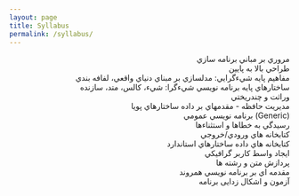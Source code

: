```yaml
---
layout: page
title: Syllabus
permalink: /syllabus/
---
```




<p style="text-align:right"> 
        مروري بر مباني برنامه سازي 
        <br>
        طراحي بالا به پايين
        <br>
        مفاهيم پايه شيءگرايي: مدلسازي بر مبناي دنياي واقعي، لفافه بندي
        <br>
        ساختارهاي پايه برنامه نويسي شيءگرا: شيء، کالس، متد، سازنده
        <br>
        وراثت و چندريختي
        <br>
        مديريت حافظه - مقدمهاي بر داده ساختارهاي پويا
        <br>
        برنامه نويسي عمومي (Generic)
        <br>
        رسيدگي به خطاها و استثناءها
        <br>
        کتابخانه هاي ورودي/خروجي
        <br>
        کتابخانه هاي داده ساختارهاي استاندارد
        <br>
        ايجاد واسط کاربر گرافيکي
        <br>
        پردازش متن و رشته ها
        <br>
        مقدمه اي بر برنامه نويسي همروند
        <br>
        آزمون و اشکال زدایی برنامه  </p>

</div>